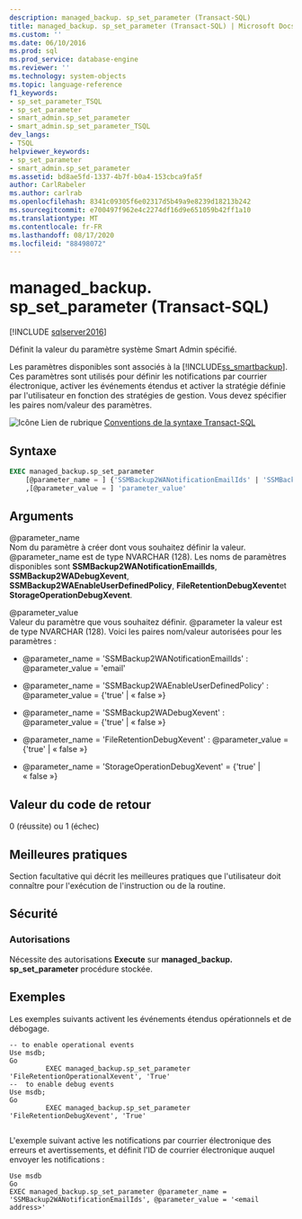 ```yaml
---
description: managed_backup. sp_set_parameter (Transact-SQL)
title: managed_backup. sp_set_parameter (Transact-SQL) | Microsoft Docs
ms.custom: ''
ms.date: 06/10/2016
ms.prod: sql
ms.prod_service: database-engine
ms.reviewer: ''
ms.technology: system-objects
ms.topic: language-reference
f1_keywords:
- sp_set_parameter_TSQL
- sp_set_parameter
- smart_admin.sp_set_parameter
- smart_admin.sp_set_parameter_TSQL
dev_langs:
- TSQL
helpviewer_keywords:
- sp_set_parameter
- smart_admin.sp_set_parameter
ms.assetid: bd8ae5fd-1337-4b7f-b0a4-153cbca9fa5f
author: CarlRabeler
ms.author: carlrab
ms.openlocfilehash: 8341c09305f6e02317d5b49a9e8239d18213b242
ms.sourcegitcommit: e700497f962e4c2274df16d9e651059b42ff1a10
ms.translationtype: MT
ms.contentlocale: fr-FR
ms.lasthandoff: 08/17/2020
ms.locfileid: "88498072"
---
```

# <a name="managed_backupsp_set_parameter-transact-sql"></a>managed_backup. sp_set_parameter (Transact-SQL)
[!INCLUDE [sqlserver2016](../../includes/applies-to-version/sqlserver2016.md)]

  Définit la valeur du paramètre système Smart Admin spécifié.  
  
 Les paramètres disponibles sont associés à la [!INCLUDE[ss_smartbackup](../../includes/ss-smartbackup-md.md)]. Ces paramètres sont utilisés pour définir les notifications par courrier électronique, activer les événements étendus et activer la stratégie définie par l'utilisateur en fonction des stratégies de gestion. Vous devez spécifier les paires nom/valeur des paramètres.  

  
 ![Icône Lien de rubrique](../../database-engine/configure-windows/media/topic-link.gif "Icône du lien de rubrique") [Conventions de la syntaxe Transact-SQL](../../t-sql/language-elements/transact-sql-syntax-conventions-transact-sql.md)  
  
## <a name="syntax"></a>Syntaxe  
  
```sql  
EXEC managed_backup.sp_set_parameter   
    [@parameter_name = ] {'SSMBackup2WANotificationEmailIds' | 'SSMBackup2WAEnableUserDefinedPolicy' | 'SSMBackup2WADebugXevent' | 'FileRetentionDebugXevent' | 'StorageOperationDebugXevent'}  
    ,[@parameter_value = ] 'parameter_value'  
```  
  
##  <a name="arguments"></a><a name="Arguments"></a> Arguments  
 @parameter_name  
 Nom du paramètre à créer dont vous souhaitez définir la valeur. @parameter_name est de type NVARCHAR (128). Les noms de paramètres disponibles sont **SSMBackup2WANotificationEmailIds**, **SSMBackup2WADebugXevent**, **SSMBackup2WAEnableUserDefinedPolicy**, **FileRetentionDebugXevent**et **StorageOperationDebugXevent**.  
  
 @parameter_value  
 Valeur du paramètre que vous souhaitez définir. @parameter la valeur est de type NVARCHAR (128).  Voici les paires nom/valeur autorisées pour les paramètres :  
  
-   @parameter_name = 'SSMBackup2WANotificationEmailIds' : @parameter_value  = 'email'  
  
-   @parameter_name = 'SSMBackup2WAEnableUserDefinedPolicy' : @parameter_value  = {'true' | « false »}  
  
-   @parameter_name = 'SSMBackup2WADebugXevent' : @parameter_value  = {'true' | « false »}  
  
-   @parameter_name = 'FileRetentionDebugXevent' : @parameter_value  = {'true' | « false »}  
  
-   @parameter_name = 'StorageOperationDebugXevent' = {'true' | « false »}  
  
## <a name="return-code-value"></a>Valeur du code de retour  
 0 (réussite) ou 1 (échec)  
  
## <a name="best-practices"></a>Meilleures pratiques  
 Section facultative qui décrit les meilleures pratiques que l'utilisateur doit connaître pour l'exécution de l'instruction ou de la routine.  
  
## <a name="security"></a>Sécurité  
  
### <a name="permissions"></a>Autorisations  
 Nécessite des autorisations **Execute** sur **managed_backup. sp_set_parameter** procédure stockée.  
  
## <a name="examples"></a>Exemples  
 Les exemples suivants activent les événements étendus opérationnels et de débogage.  
  
```  
-- to enable operational events  
Use msdb;  
Go  
         EXEC managed_backup.sp_set_parameter 'FileRetentionOperationalXevent', 'True'  
--  to enable debug events  
Use msdb;  
Go  
         EXEC managed_backup.sp_set_parameter 'FileRetentionDebugXevent', 'True'  
  
```  
  
 L'exemple suivant active les notifications par courrier électronique des erreurs et avertissements, et définit l'ID de courrier électronique auquel envoyer les notifications :  
  
```  
Use msdb  
Go  
EXEC managed_backup.sp_set_parameter @parameter_name = 'SSMBackup2WANotificationEmailIds', @parameter_value = '<email address>'  
  
```  
  
  
